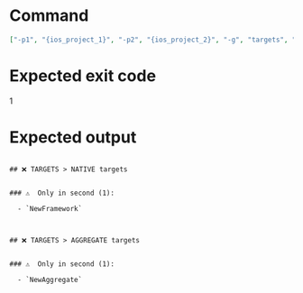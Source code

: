 # Command
```json
["-p1", "{ios_project_1}", "-p2", "{ios_project_2}", "-g", "targets", "-f", "markdown", "-v"]
```

# Expected exit code
1

# Expected output
```

## ❌ TARGETS > NATIVE targets


### ⚠️  Only in second (1):

  - `NewFramework`



## ❌ TARGETS > AGGREGATE targets


### ⚠️  Only in second (1):

  - `NewAggregate`




```
